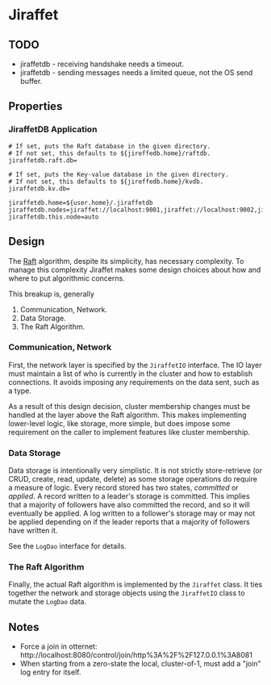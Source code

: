 # Jiraffet

## TODO

* jiraffetdb - receiving handshake needs a timeout.
* jiraffetdb - sending messages needs a limited queue, not the OS send buffer.


## Properties

### JiraffetDB Application

    # If set, puts the Raft database in the given directory.
    # If not set, this defaults to ${jireffedb.home}/raftdb.
    jiraffetdb.raft.db=
     
    # If set, puts the Key-value database in the given directory.
    # If not set, this defaults to ${jireffedb.home}/kvdb.
    jiraffetdb.kv.db=
     
    jiraffetdb.home=${user.home}/.jiraffetdb
    jiraffetdb.nodes=jiraffet://localhost:9001,jiraffet://localhost:9002,jiraffet://localhost:9003,jiraffet://localhost:9004,jiraffet://localhost:9005
    jiraffetdb.this.node=auto

## Design

The [Raft] algorithm, despite its simplicity, has necessary complexity.
To manage this complexity Jiraffet makes some design choices about how
and where to put algorithmic concerns.

This breakup is, generally

1. Communication, Network.
2. Data Storage.
3. The Raft Algorithm.

### Communication, Network

First, the network layer is specified by the `JiraffetIO` interface. The IO layer must maintain a list
of who is currently in the cluster and how to establish connections. It avoids imposing any requirements on the
data sent, such as a type.

As a result of this design decision, cluster membership changes must be handled at the layer above the
Raft algorithm. This makes implementing lower-level logic, like storage, more simple, but does impose some 
requirement on the caller to implement features like cluster membership.

### Data Storage

Data storage is intentionally very simplistic. It is not strictly store-retrieve
(or CRUD, create, read, update, delete) as some storage operations do require a measure of logic. Every
record stored has two states, _committed_ or _applied_. A record written to a leader's storage is
committed. This implies that a majority of followers have also committed the record, and so it will
eventually be applied. A log written to a follower's storage may or may not be applied depending on 
if the leader reports that a majority of followers have written it.

See the `LogDao` interface for details.

### The Raft Algorithm

Finally, the actual Raft algorithm is implemented by the `Jiraffet` class. It ties together the
network and storage objects using the `JiraffetIO` class to mutate the `LogDao` data.

[Raft]: https://raft.github.io

## Notes

  * Force a join in otternet: http://localhost:8080/control/join/http%3A%2F%2F127.0.0.1%3A8081
  * When starting from a zero-state the local, cluster-of-1, must add a "join" log entry for itself.
